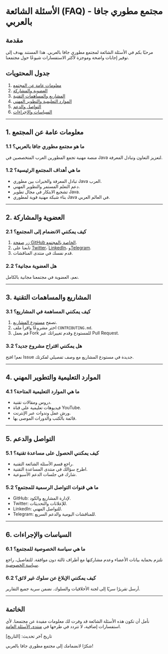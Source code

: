 # الأسئلة الشائعة (FAQ) - مجتمع مطوري جافا بالعربي

## مقدمة

مرحبًا بكم في الأسئلة الشائعة لمجتمع مطوري جافا بالعربي. هذا المستند يهدف إلى توفير إجابات واضحة وموجزة لأكثر الاستفسارات شيوعًا حول مجتمعنا.

## جدول المحتويات

1. [معلومات عامة عن المجتمع](#1-معلومات-عامة-عن-المجتمع)
2. [العضوية والمشاركة](#2-العضوية-والمشاركة)
3. [المشاريع والمساهمات التقنية](#3-المشاريع-والمساهمات-التقنية)
4. [الموارد التعليمية والتطوير المهني](#4-الموارد-التعليمية-والتطوير-المهني)
5. [التواصل والدعم](#5-التواصل-والدعم)
6. [السياسات والإجراءات](#6-السياسات-والإجراءات)

---

## 1. معلومات عامة عن المجتمع

### 1.1 ما هو مجتمع مطوري جافا بالعربي؟
منصة مهنية تجمع المطورين العرب المتخصصين في Java لتعزيز التعاون وتبادل المعرفة.

### 1.2 ما هي أهداف المجتمع الرئيسية؟
- تبادل المعرفة والخبرات بين مطوري Java العرب.
- دعم التعلم المستمر والتطوير المهني.
- تشجيع الابتكار في مجال تطوير Java.
- بناء شبكة مهنية قوية لمطوري Java في العالم العربي.

---

## 2. العضوية والمشاركة

### 2.1 كيف يمكنني الانضمام إلى المجتمع؟
1. زر [صفحة GitHub الخاصة بالمجتمع](https://github.com/u4java).
2. تابعنا على [Twitter](https://twitter.com/i/communities/1762925509401272408)، [LinkedIn](https://www.linkedin.com/groups/9861223/)، و[Telegram](https://t.me/java_28).
3. قدم نفسك في منتدى المناقشات.

### 2.2 هل العضوية مجانية؟
نعم، العضوية في مجتمعنا مجانية بالكامل.

---

## 3. المشاريع والمساهمات التقنية

### 3.1 كيف يمكنني المساهمة في المشاريع؟
1. تصفح [مستودع المشاريع](https://github.com/u4java/projects).
2. اختر مشروعًا واقرأ ملف `CONTRIBUTING.md`.
3. قم بعمل Fork للمستودع وقدم تغييراتك عبر Pull Request.

### 3.2 هل يمكنني اقتراح مشروع جديد؟
نعم! افتح Issue جديدة في مستودع المشاريع مع وصف تفصيلي لفكرتك.

---

## 4. الموارد التعليمية والتطوير المهني

### 4.1 ما هي الموارد التعليمية المتاحة؟
- دروس ومقالات تقنية.
- فيديوهات تعليمية على قناة YouTube.
- ورش عمل وندوات عبر الإنترنت.
- قائمة بالكتب والدورات الموصى بها.

---

## 5. التواصل والدعم

### 5.1 كيف يمكنني الحصول على مساعدة تقنية؟
- راجع قسم الأسئلة الشائعة التقنية.
- اطرح سؤالك في منتدى المساعدة التقنية.
- شارك في جلسات الدعم الأسبوعية.

### 5.2 ما هي قنوات التواصل الرسمية للمجتمع؟
- GitHub: لإدارة المشاريع والكود.
- Twitter: للإعلانات والتحديثات.
- LinkedIn: للتواصل المهني.
- Telegram: للمناقشات اليومية والدعم السريع.

---

## 6. السياسات والإجراءات

### 6.1 ما هي سياسة الخصوصية للمجتمع؟
نلتزم بحماية بيانات الأعضاء وعدم مشاركتها مع أطراف ثالثة دون موافقة. للتفاصيل، راجع [سياسة الخصوصية](link-to-privacy-policy).

### 6.2 كيف يمكنني الإبلاغ عن سلوك غير لائق؟
أرسل تقريرًا سريًا إلى لجنة الأخلاقيات والسلوك. نضمن سرية جميع التقارير.

---

## الخاتمة

نأمل أن تكون هذه الأسئلة الشائعة قد وفرت لك معلومات مفيدة عن مجتمعنا. لأي استفسارات إضافية، لا تتردد في طرحها في [منتدى الأسئلة العامة](https://github.com/u4java/u4java/discussions).

تاريخ آخر تحديث: [التاريخ]

شكرًا لانضمامك إلى مجتمع مطوري جافا بالعربي!
